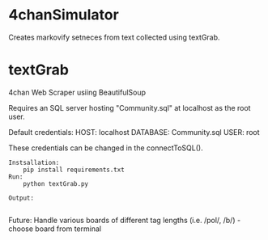 # 4chanSimulator
Creates markovify setneces from text collected using textGrab.

# textGrab
4chan Web Scraper usiing BeautifulSoup

Requires an SQL server hosting "Community.sql" at localhost as the root user.

Default credentials:
	HOST: localhost
	DATABASE: Community.sql
	USER: root

These credentials can be changed in the connectToSQL().
~~~~~~~~~~~~~~~~~~~~~~~~~~~~~~~~~~~~~~~~~~~~~~~~~~~~~~~~~~~~~~~~~~~~~~~~~~
Instsallation:
	pip install requirements.txt
Run:
	python textGrab.py

Output:


~~~~~~~~~~~~~~~~~~~~~~~~~~~~~~~~~~~~~~~~~~~~~~~~~~~~~~~~~~~~~~~~~~~~~~~~~~
Future:
	Handle various boards of different tag lengths (i.e. /pol/, /b/)
		-choose board from terminal
